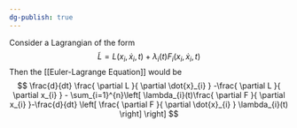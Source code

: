```yaml
---
dg-publish: true
---
```

Consider a Lagrangian of the form 
$$
\tilde{L} = L(x_{i},\dot{x}_{i},t) + \lambda_{i}(t) F_{i}(x_{i},\dot{x}_{i},t)
$$
Then the [[Euler-Lagrange Equation]] would be 
$$
\frac{d}{dt} \frac{ \partial L }{ \partial \dot{x}_{i} } -\frac{ \partial L }{ \partial x_{i} } - \sum_{i=1}^{n}\left[ \lambda_{i}(t)\frac{ \partial F }{ \partial x_{i} }-\frac{d}{dt} \left[ \frac{ \partial F }{ \partial \dot{x}_{i} } \lambda_{i}(t)  \right]  \right] 
$$


